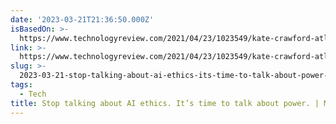 ```yaml
---
date: '2023-03-21T21:36:50.000Z'
isBasedOn: >-
  https://www.technologyreview.com/2021/04/23/1023549/kate-crawford-atlas-of-ai-review/?utm_source=firefox_pocket_save_button&utm_campaign=pocket-newtab-spocs-cache-rollout&utm_content=rollout
link: >-
  https://www.technologyreview.com/2021/04/23/1023549/kate-crawford-atlas-of-ai-review/?utm_source=firefox_pocket_save_button&utm_campaign=pocket-newtab-spocs-cache-rollout&utm_content=rollout
slug: >-
  2023-03-21-stop-talking-about-ai-ethics-its-time-to-talk-about-power-or-mit-technolo
tags:
  - Tech
title: Stop talking about AI ethics. It’s time to talk about power. | MIT Technolo
---
```


